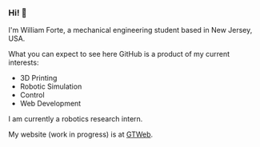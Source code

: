 ### Hi! 👋

I'm William Forte, a mechanical engineering student based in New Jersey, USA.

What you can expect to see here GitHub is a product of my current interests:

- 3D Printing
- Robotic Simulation
- Control
- Web Development

I am currently a robotics research intern.

My website (work in progress) is at [GTWeb](https://gtweb.vercel.app/).
